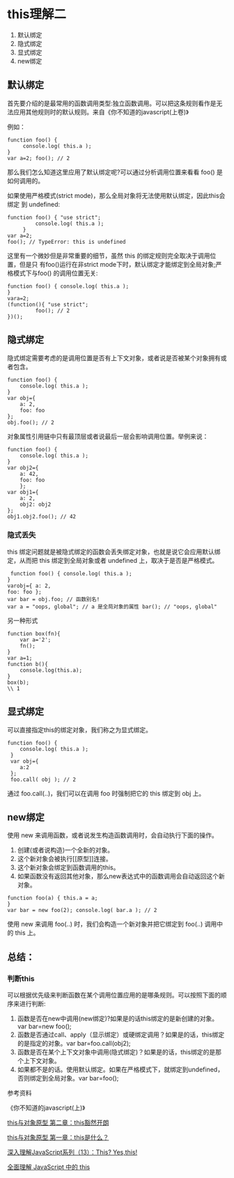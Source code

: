 # this理解二

1. 默认绑定
1. 隐式绑定
1. 显式绑定
1. new绑定

## 默认绑定

首先要介绍的是最常用的函数调用类型:独立函数调用。可以把这条规则看作是无法应用其他规则时的默认规则。来自《你不知道的javascript(上卷)》

例如：

```
function foo() {
	 console.log( this.a );}
var a=2; foo(); // 2

```

那么我们怎么知道这里应用了默认绑定呢?可以通过分析调用位置来看看 foo() 是如何调用的。

如果使用严格模式(strict mode)，那么全局对象将无法使用默认绑定，因此this会绑定 到 undefined:

```
function foo() { "use strict";         console.log( this.a );     }var a=2;foo(); // TypeError: this is undefined

```

这里有一个微妙但是非常重要的细节，虽然 this 的绑定规则完全取决于调用位置，但是只 有foo()运行在非strict mode下时，默认绑定才能绑定到全局对象;严格模式下与foo() 的调用位置无关:

```
function foo() { console.log( this.a );}vara=2;(function(){ "use strict";         foo(); // 2})();
```

## 隐式绑定

隐式绑定需要考虑的是调用位置是否有上下文对象，或者说是否被某个对象拥有或者包含。

```
function foo() { 
	console.log( this.a );}var obj={ 
	a: 2,	foo: foo 
};obj.foo(); // 2
```
     
对象属性引用链中只有最顶层或者说最后一层会影响调用位置。举例来说：

```
function foo() { 
	console.log( this.a );}var obj2={ 
	a: 42,	foo: foo
	};var obj1={ 
	a: 2,	obj2: obj2 
};obj1.obj2.foo(); // 42
```
     
###  隐式丢失

 this 绑定问题就是被隐式绑定的函数会丢失绑定对象，也就是说它会应用默认绑定，从而把 this 绑定到全局对象或者 undefined 上，取决于是否是严格模式。
 
```
 function foo() { console.log( this.a );}varobj={ a: 2,foo: foo };var bar = obj.foo; // 函数别名!var a = "oops, global"; // a 是全局对象的属性 bar(); // "oops, global"
```
另一种形式

```
function box(fn){
	var a='2';
	fn();
}
var a=1;
function b(){
	console.log(this.a);
}
box(b);
\\ 1
```
## 显式绑定

可以直接指定this的绑定对象，我们称之为显式绑定。

```
function foo() { 
	console.log( this.a ); } var obj={ 
	a:2 }; foo.call( obj ); // 2
```

通过 foo.call(..)，我们可以在调用 foo 时强制把它的 this 绑定到 obj 上。

## new绑定

使用 new 来调用函数，或者说发生构造函数调用时，会自动执行下面的操作。
1. 创建(或者说构造)一个全新的对象。
2. 这个新对象会被执行[[原型]]连接。
3. 这个新对象会绑定到函数调用的this。
4. 如果函数没有返回其他对象，那么new表达式中的函数调用会自动返回这个新对象。```
function foo(a) { this.a = a;}var bar = new foo(2); console.log( bar.a ); // 2```
使用 new 来调用 foo(..) 时，我们会构造一个新对象并把它绑定到 foo(..) 调用中的 this 上。


## 总结：

### 判断this

可以根据优先级来判断函数在某个调用位置应用的是哪条规则。可以按照下面的顺序来进行判断:

1. 函数是否在new中调用(new绑定)?如果是的话this绑定的是新创建的对象。 var bar=new foo();
1. 函数是否通过call、apply（显示绑定）或硬绑定调用？如果是的话，this绑定的是指定的对象。var bar=foo.call(obj2);
1. 函数是否在某个上下文对象中调用(隐式绑定)？如果是的话，this绑定的是那个上下文对象。
2. 如果都不是的话。使用默认绑定。如果在严格模式下，就绑定到undefined，否则绑定到全局对象。var bar=foo();

参考资料

《你不知道的javascript(上)》

[this与对象原型 第二章：this豁然开朗](http://www.jianshu.com/p/fcbc21a2c507)

[this与对象原型 第一章：this是什么？](http://www.jianshu.com/p/11d84af237c0)

[深入理解JavaScript系列（13）：This? Yes,this!](http://www.cnblogs.com/TomXu/archive/2012/01/17/2310479.html)

[全面理解 JavaScript 中的 this](https://juejin.im/entry/5a29df626fb9a045211e9c2a?utm_source=gold_browser_extension)